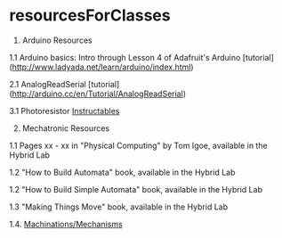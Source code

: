 # resourcesForClasses

1. Arduino Resources

1.1 Arduino basics: Intro through Lesson 4 of Adafruit's Arduino [tutorial]
	(http://www.ladyada.net/learn/arduino/index.html)

2.1 AnalogReadSerial [tutorial]
(http://arduino.cc/en/Tutorial/AnalogReadSerial)

3.1 Photoresistor
[Instructables](http://www.instructables.com/id/How-to-Use-a-Light-Dependent-Resistor-LDR/)

2. Mechatronic Resources

1.1 Pages xx - xx in "Physical Computing" by Tom Igoe, available in the
Hybrid Lab

1.2 "How to Build Automata" book, available in the Hybrid Lab

1.2 "How to Build Simple Automata" book, available in the Hybrid Lab

1.3 "Making Things Move" book, available in the Hybrid Lab 

1.4. [Machinations/Mechanisms](doc/machinations-mechanisms.pdf)
